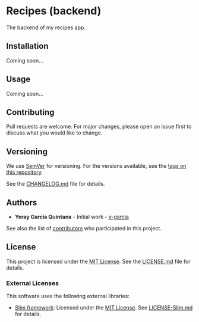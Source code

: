 # Recipes (backend)

The backend of my recipes app.

## Installation

Coming soon...

## Usage

Coming soon...

## Contributing

Pull requests are welcome. For major changes, please open an issue first to discuss what you would like to change.

## Versioning

We use [SemVer](http://semver.org/) for versioning. For the versions available, see the [tags on this repository](https://github.com/y-garcia/tomate-timer/tags).

See the [CHANGELOG.md](CHANGELOG.md) file for details. 

## Authors

* **Yeray García Quintana** - Initial work - [y-garcia](https://github.com/y-garcia)

See also the list of [contributors](https://github.com/y-garcia/tomate-timer/contributors) who participated in this project.

## License

This project is licensed under the [MIT License](https://choosealicense.com/licenses/mit/). See the [LICENSE.md](LICENSE.md) file for details.

### External Licenses

This software uses the following external libraries:

* [Slim framework](http://www.slimframework.com/): Licensed under the [MIT License](https://choosealicense.com/licenses/mit/). See [LICENSE-Slim.md](LICENSE-Slim.md) for details.

